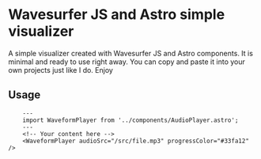 # Wavesurfer JS and Astro simple visualizer

A simple visualizer created with Wavesurfer JS and Astro components. It is minimal and ready to use right away. You can copy and paste it into your own projects just like I do. Enjoy

## Usage

```astro
    ---
    import WaveformPlayer from '../components/AudioPlayer.astro';
    ---
    <!-- Your content here -->
    <WaveformPlayer audioSrc="/src/file.mp3" progressColor="#33fa12" />
```
